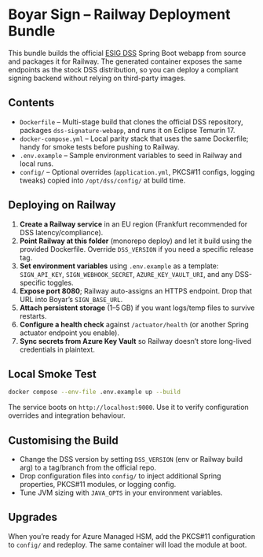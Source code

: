 # Boyar Sign – Railway Deployment Bundle

This bundle builds the official [ESIG DSS](https://github.com/esig/dss) Spring Boot webapp from source and packages it for Railway. The generated container exposes the same endpoints as the stock DSS distribution, so you can deploy a compliant signing backend without relying on third-party images.

## Contents
- `Dockerfile` – Multi-stage build that clones the official DSS repository, packages `dss-signature-webapp`, and runs it on Eclipse Temurin 17.
- `docker-compose.yml` – Local parity stack that uses the same Dockerfile; handy for smoke tests before pushing to Railway.
- `.env.example` – Sample environment variables to seed in Railway and local runs.
- `config/` – Optional overrides (`application.yml`, PKCS#11 configs, logging tweaks) copied into `/opt/dss/config/` at build time.

## Deploying on Railway
1. **Create a Railway service** in an EU region (Frankfurt recommended for DSS latency/compliance).
2. **Point Railway at this folder** (monorepo deploy) and let it build using the provided Dockerfile. Override `DSS_VERSION` if you need a specific release tag.
3. **Set environment variables** using `.env.example` as a template: `SIGN_API_KEY`, `SIGN_WEBHOOK_SECRET`, `AZURE_KEY_VAULT_URI`, and any DSS-specific toggles.
4. **Expose port 8080**; Railway auto-assigns an HTTPS endpoint. Drop that URL into Boyar’s `SIGN_BASE_URL`.
5. **Attach persistent storage** (1–5 GB) if you want logs/temp files to survive restarts.
6. **Configure a health check** against `/actuator/health` (or another Spring actuator endpoint you enable).
7. **Sync secrets from Azure Key Vault** so Railway doesn’t store long-lived credentials in plaintext.

## Local Smoke Test
```bash
docker compose --env-file .env.example up --build
```
The service boots on `http://localhost:9000`. Use it to verify configuration overrides and integration behaviour.

## Customising the Build
- Change the DSS version by setting `DSS_VERSION` (env or Railway build arg) to a tag/branch from the official repo.
- Drop configuration files into `config/` to inject additional Spring properties, PKCS#11 modules, or logging config.
- Tune JVM sizing with `JAVA_OPTS` in your environment variables.

## Upgrades
When you’re ready for Azure Managed HSM, add the PKCS#11 configuration to `config/` and redeploy. The same container will load the module at boot.
